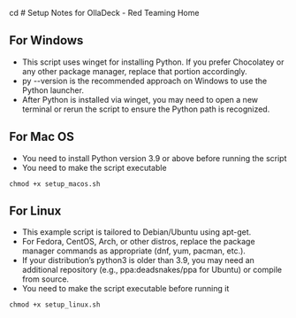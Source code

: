 cd # Setup Notes for OllaDeck - Red Teaming Home
## For Windows
- This script uses winget for installing Python. If you prefer Chocolatey or any other package manager, replace that portion accordingly.
- py --version is the recommended approach on Windows to use the Python launcher.
- After Python is installed via winget, you may need to open a new terminal or rerun the script to ensure the Python path is recognized.
## For Mac OS
- You need to install Python version 3.9 or above before running the script
- You need to make the script executable
```
chmod +x setup_macos.sh
```

## For Linux
- This example script is tailored to Debian/Ubuntu using apt-get.
- For Fedora, CentOS, Arch, or other distros, replace the package manager commands as appropriate (dnf, yum, pacman, etc.).
- If your distribution’s python3 is older than 3.9, you may need an additional repository (e.g., ppa:deadsnakes/ppa for Ubuntu) or compile from source.
- You need to make the script executable before running it
```
chmod +x setup_linux.sh
```
